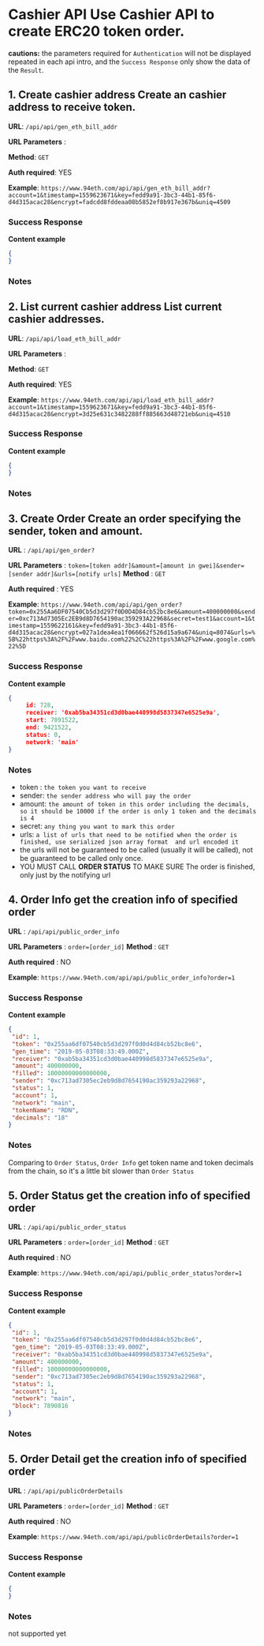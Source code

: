 
  
    
# Cashier API Use Cashier API to create ERC20 token order.    
    
**cautions:** the parameters required for `Authentication` will not be displayed repeated in each api intro, and the `Success Response` only show the data of the `Result`.    
    
## 1. Create cashier address Create an cashier address to receive token.    
    
**URL**: `/api/api/gen_eth_bill_addr`  
  
 **URL Parameters** :      
    
**Method**: `GET`    

 **Auth required**: YES    
    
**Example**: `https://www.94eth.com/api/api/gen_eth_bill_addr?account=1&timestamp=1559623671&key=fedd9a91-3bc3-44b1-85f6-d4d315acac28&encrypt=fadcdd8fddeaa08b5852ef8b917e367b&uniq=4509`    

 ### Success Response    
 **Content example**    
 
 ```json 
 { 
 } 
 ``` 

### Notes
    
 ## 2. List current cashier address List current cashier addresses.    
    
**URL**: `/api/api/load_eth_bill_addr`    

 **URL Parameters** :      
    
**Method**: `GET`    

 **Auth required**: YES    
    
**Example**: `https://www.94eth.com/api/api/load_eth_bill_addr?account=1&timestamp=1559623671&key=fedd9a91-3bc3-44b1-85f6-d4d315acac28&encrypt=3d25e631c3482288ff885663d48721eb&uniq=4510`    

 ### Success Response    
 
 **Content example**    
 ```json 
 { 
 } 
 ``` 

### Notes    

 ## 3. Create Order Create an order specifying the sender, token and amount.    
    
**URL** : `/api/api/gen_order?`    

 **URL Parameters** : `token=[token addr]&amount=[amount in gwei]&sender=[sender addr]&urls=[notify urls]` **Method** : `GET`    
 
 **Auth required** : YES    
    
**Example**: `https://www.94eth.com/api/api/gen_order?token=0x255Aa6DF07540Cb5d3d297f0D0D4D84cb52bc8e6&amount=400000000&sender=0xc713Ad7305Ec2EB9d8D7654190ac359293A22968&secret=test1&account=1&timestamp=1559622161&key=fedd9a91-3bc3-44b1-85f6-d4d315acac28&encrypt=027a1dea4ea1f066662f526d15a9a674&uniq=8074&urls=%5B%22https%3A%2F%2Fwww.baidu.com%22%2C%22https%3A%2F%2Fwww.google.com%22%5D`   
  
### Success Response    

 **Content example**    
 ```json 
{  
      id: 728, 
      receiver: '0xab5ba34351cd3d0bae440998d5837347e6525e9a', 
      start: 7891522, 
      end: 9421522, 
      status: 0, 
      network: 'main' 
} 
 ```
 
### Notes 

* token : `the token you want to receive`  
* sender: `the sender address who will pay the order`  
* amount: `the amount of token in this order including the decimals, so it should be 10000 if the order is only 1 token and the decimals is 4`  
* secret: `any thing you want to mark this order`  
* urls: `a list of urls that need to be notified when the order is finished, use serialized json array format  and url encoded it`  
* the urls will not be guaranteed to be called (usually it will be called), not be guaranteed to be called only once.   
* YOU MUST CALL **ORDER STATUS** TO MAKE SURE The order is finished, only just by the notifying url  
  
## 4. Order Info get the creation info of specified order    
    
**URL** : `/api/api/public_order_info`    

 **URL Parameters** : `order=[order_id]` **Method** : `GET`    
 
 **Auth required** : NO    
    
**Example**: `https://www.94eth.com/api/api/public_order_info?order=1`    

 ### Success Response    
 
 **Content example**    
 ```json 
{    
  "id": 1,    
  "token": "0x255aa6df07540cb5d3d297f0d0d4d84cb52bc8e6",    
  "gen_time": "2019-05-03T08:33:49.000Z",    
  "receiver": "0xab5ba34351cd3d0bae440998d5837347e6525e9a",    
  "amount": 400000000,    
  "filled": 10000000000000000,    
  "sender": "0xc713ad7305ec2eb9d8d7654190ac359293a22968",    
  "status": 1,    
  "account": 1,    
  "network": "main",    
  "tokenName": "RDN",    
  "decimals": "18" 
} 
``` 

### Notes 

Comparing to `Order Status`, `Order Info` get token name and token decimals from the chain, so it's a little bit slower than `Order Status`    

 ## 5. Order Status get the creation info of specified order    
    
**URL** : `/api/api/public_order_status` 
  
 **URL Parameters** : `order=[order_id]` **Method** : `GET`    
 
 **Auth required** : NO    
    
**Example**: `https://www.94eth.com/api/api/public_order_status?order=1`    

 ### Success Response    
 
 **Content example**    
 
 ```json 
 {    
  "id": 1,    
  "token": "0x255aa6df07540cb5d3d297f0d0d4d84cb52bc8e6",    
  "gen_time": "2019-05-03T08:33:49.000Z",    
  "receiver": "0xab5ba34351cd3d0bae440998d5837347e6525e9a",    
  "amount": 400000000,    
  "filled": 10000000000000000,    
  "sender": "0xc713ad7305ec2eb9d8d7654190ac359293a22968",    
  "status": 1,    
  "account": 1,    
  "network": "main",    
  "block": 7890816 
} 
``` 

### Notes    

 ## 5. Order Detail get the creation info of specified order    
    
**URL** : `/api/api/publicOrderDetails`  
  
 **URL Parameters** : `order=[order_id]` **Method** : `GET`    
 
 **Auth required** : NO    
    
**Example**: `https://www.94eth.com/api/api/publicOrderDetails?order=1`    

 ### Success Response    
 
 **Content example**    
 ```json 
 {    
 } 
 ``` 

### Notes 

not supported yet